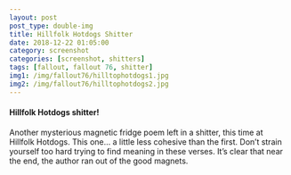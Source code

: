 ```yaml
---
layout: post
post_type: double-img
title: Hillfolk Hotdogs Shitter
date: 2018-12-22 01:05:00
category: screenshot
categories: [screenshot, shitters]
tags: [fallout, fallout 76, shitter]
img1: /img/fallout76/hilltophotdogs1.jpg
img2: /img/fallout76/hilltophotdogs2.jpg
---
```

#### Hillfolk Hotdogs shitter!

Another mysterious magnetic fridge poem left in a shitter, this time at Hillfolk Hotdogs. This one… a little less cohesive than the first. Don’t strain yourself too hard trying to find meaning in these verses. It’s clear that near the end, the author ran out of the good magnets.
